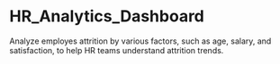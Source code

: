 # HR_Analytics_Dashboard
Analyze employes attrition by various factors, such as age, salary, and satisfaction, to help HR teams understand attrition trends.
